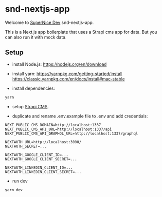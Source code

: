 # snd-nextjs-app

Welcome to [SuperNice Dev](https://www.supernice-dev.com/en) snd-nextjs-app.

This is a Next.js app boilerplate that uses a Strapi cms app for data. But you can also run it with mock data.

## Setup

- install Node.js:
https://nodejs.org/en/download

- install yarn:
https://yarnpkg.com/getting-started/install
https://classic.yarnpkg.com/en/docs/install#mac-stable


- install dependencies:
```sh
yarn
```

- setup [Strapi CMS]("https://github.com/SuperNiceDev/snd-strapi-cms").

- duplicate and rename .env.example file to .env and add credentials:
```
NEXT_PUBLIC_CMS_DOMAIN=http://localhost:1337
NEXT_PUBLIC_CMS_API_URL=http://localhost:1337/api
NEXT_PUBLIC_CMS_API_GRAPHQL_URL=http://localhost:1337/graphql

NEXTAUTH_URL=http://localhost:3000/
NEXTAUTH_SECRET=...

NEXTAUTH_GOOGLE_CLIENT_ID=...
NEXTAUTH_GOOGLE_CLIENT_SECRET=...

NEXTAUTH_LINKEDIN_CLIENT_ID=...
NEXTAUTH_LINKEDIN_CLIENT_SECRET=...
```

- run dev
```sh
yarn dev
```

